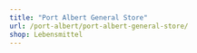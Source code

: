 ```yaml
---
title: "Port Albert General Store"
url: /port-albert/port-albert-general-store/
shop: Lebensmittel
---
```

